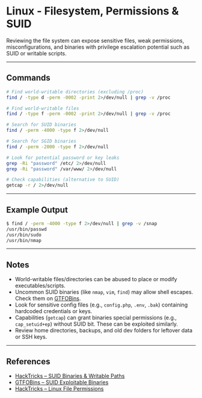 # Linux - Filesystem, Permissions & SUID

Reviewing the file system can expose sensitive files, weak permissions, misconfigurations, and binaries with privilege escalation potential such as SUID or writable scripts.

---

## Commands

```bash
# Find world-writable directories (excluding /proc)
find / -type d -perm -0002 -print 2>/dev/null | grep -v /proc

# Find world-writable files
find / -type f -perm -0002 -print 2>/dev/null | grep -v /proc

# Search for SUID binaries
find / -perm -4000 -type f 2>/dev/null

# Search for SGID binaries
find / -perm -2000 -type f 2>/dev/null

# Look for potential password or key leaks
grep -Ri "password" /etc/ 2>/dev/null
grep -Ri "password" /var/www/ 2>/dev/null

# Check capabilities (alternative to SUID)
getcap -r / 2>/dev/null
```

---

## Example Output

```bash
$ find / -perm -4000 -type f 2>/dev/null | grep -v /snap
/usr/bin/passwd
/usr/bin/sudo
/usr/bin/nmap
```

---

## Notes

- World-writable files/directories can be abused to place or modify executables/scripts.
- Uncommon SUID binaries (like `nmap`, `vim`, `find`) may allow shell escapes. Check them on [GTFOBins](https://gtfobins.github.io).
- Look for sensitive config files (e.g., `config.php`, `.env`, `.bak`) containing hardcoded credentials or keys.
- Capabilities (`getcap`) can grant binaries special permissions (e.g., `cap_setuid+ep`) without SUID bit. These can be exploited similarly.
- Review home directories, backups, and old dev folders for leftover data or SSH keys.

---

## References

- [HackTricks – SUID Binaries & Writable Paths](https://book.hacktricks.xyz/linux-hardening/privilege-escalation#suid)  
- [GTFOBins – SUID Exploitable Binaries](https://gtfobins.github.io)  
- [HackTricks – Linux File Permissions](https://book.hacktricks.xyz/linux-hardening/file-permissions)
